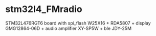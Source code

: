 # stm32l4_FMradio
STM32L476RGT6 board with spi_flash W25X16 + RDA5807 + display GMG12864-06D + audio amplifier XY-SP5W + ble JDY-25M

